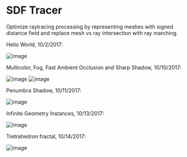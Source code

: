 # SDF Tracer

Optimize raytracing processing by representing meshes with signed distance field and replace mesh vs ray intersection with ray marching.

Hello World, 10/2/2017:

![image](https://user-images.githubusercontent.com/16845654/31110981-9f9f143e-a7bf-11e7-9784-8bdac133c1f4.png)

Multicolor, Fog, Fast Ambient Occlusion and Sharp Shadow, 10/10/2017:

![image](https://user-images.githubusercontent.com/16845654/31481920-9cb036b4-aeda-11e7-902f-83e23953b638.png)
![image](https://user-images.githubusercontent.com/16845654/31523496-c055a73c-af68-11e7-8efd-bcc900375313.png)

Penumbra Shadow, 10/11/2017:

![image](https://user-images.githubusercontent.com/16845654/31523733-303244b0-af6a-11e7-8fce-db453357b29c.png)

Infinite Geometry Instances, 10/13/2017:

![image](https://user-images.githubusercontent.com/16845654/31566253-9b487f62-b01e-11e7-9876-427bae5530f3.png)

Tretrahedron fractal, 10/14/2017:

![image](https://user-images.githubusercontent.com/16845654/31596455-83e0d132-b1f7-11e7-8a43-2af2338161cd.png)
